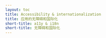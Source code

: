 ```yaml
---
layout: toc
title: Accessibility & internationalization
title: 应用的无障碍和国际化
short-title: a11y & i18n
short-title: 无障碍和国际化
---
```

